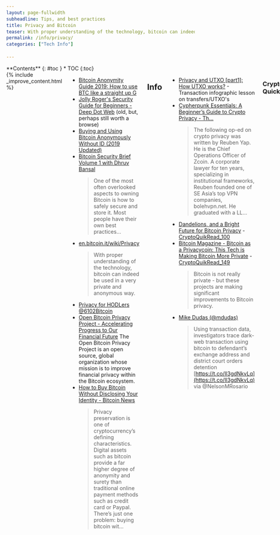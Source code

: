 ```yaml
---
layout: page-fullwidth
subheadline: Tips, and best practices
title: Privacy and Bitcoin
teaser: With proper understanding of the technology, bitcoin can indeed be used in a very private and anonymous way.
permalink: /info/privacy/
categories: ["Tech Info"]

---
```



<div class="row">
<div class="medium-3 medium-push-9 columns" markdown="1">
<div class="panel radius" markdown="1">
**Contents**
{: #toc }
*  TOC
{:toc}
</div>
</div><!-- /.medium-4.columns -->



<div class="medium-9 medium-pull-3 columns" markdown="1">
{% include _improve_content.html %}

* [Bitcoin Anonymity Guide 2019: How to use BTC like a straight up G](https://www.coincache.net/2019/01/02/bitcoin-anonymity-guide-2019-how-to-use-btc-like-a-straight-up-g/?v=3e8d115eb4b3) 
* [Jolly Roger's Security Guide for Beginners - Deep Dot Web](https://github.com/GIR-pub/deepdotweb/tree/master/_pages/jolly-rogers-security-guide-for-beginners) (old, but, perhaps still worth a browse) 
* [Buying and Using Bitcoin Anonymously Without ID (2019 Updated)](https://99bitcoins.com/buy-bitcoin/anonymously-without-id/)
* [Bitcoin Security Brief Volume 1 with Dhruv Bansal](https://link.medium.com/hYHYNewq9Y)
  > One of the most often overlooked aspects to owning Bitcoin is how to safely secure and store it. Most people have their own best practices…
* [en.bitcoin.it/wiki/Privacy](https://en.bitcoin.it/wiki/Privacy)
  > With proper understanding of the technology, bitcoin can indeed be used in a very private and anonymous way.
* [Privacy for HODLers @6102Bitcoin](https://github.com/6102bitcoin/FAQ/blob/master/hodl-privacy.md)
* [Open Bitcoin Privacy Project - Accelerating Progress to Our Financial Future](http://www.openbitcoinprivacyproject.org/)
  The Open Bitcoin Privacy Project is an open source, global organization whose mission is to improve financial privacy within the Bitcoin ecosystem.
* [How to Buy Bitcoin Without Disclosing Your Identity - Bitcoin News](https://news.bitcoin.com/how-to-buy-bitcoin-without-disclosing-your-identity)
  > Privacy preservation is one of cryptocurrency’s defining characteristics. Digital assets such as bitcoin provide a far higher degree of anonymity and surety than traditional online payment methods such as credit card or Paypal. There’s just one problem: buying bitcoin wit...

## Info

* [Privacy and UTXO [part1]: How UTXO works?](https://www.bitcoindesigned.com/infographics/privacy-and-utxo-part-1) - Transaction infographic lesson on transfers/UTXO's
* [Cypherpunk Essentials: A Beginner’s Guide to Crypto Privacy - Th...](https://thebitcoinnews.com/cypherpunk-essentials-a-beginners-guide-to-crypto-privacy)
  > The following op-ed on crypto privacy was written by Reuben Yap. He is the Chief Operations Officer of Zcoin. A corporate lawyer for ten years, specializing in institutional frameworks, Reuben founded one of SE Asia’s top VPN companies, bolehvpn.net. He graduated with a LL...
* [Dandelions, and a Bright Future for Bitcoin Privacy](https://medium.com/@thecryptoconomy/dandelions-and-a-bright-future-for-bitcoin-privacy-712dbc4b1ec5) - [CryptoQuikRead_100](https://anchor.fm/thecryptoconomy/episodes/CryptoQuikRead_100---Dandelions-and-a-Bright-Future-for-Bitcoin-Privacy-e2ndrg)
* [Bitcoin Magazine - Bitcoin as a Privacycoin: This Tech is Making Bitcoin More Private](https://bitcoinmagazine.com/articles/bitcoin-privacycoin-tech-making-bitcoin-more-private/) - [CryptoQuikRead_149](https://anchor.fm/thecryptoconomy/episodes/CryptoQuikRead_149---Bitcoin-as-a-PrivacyCoin-e2ndpr) 
  > Bitcoin is not really private - but these projects are making significant improvements to Bitcoin privacy.
* [Mike Dudas (@mdudas)](https://twitter.com/mdudas/status/1165745781862780929?s=12)
  > Using transaction data, investigators trace dark-web transaction using bitcoin to defendant’s exchange address and district court orders detention [https://t.co/Il3gdNkvLq](https://t.co/Il3gdNkvLq) via @NelsonMRosario

### Cryptoconomy QuickReads

* CryptoQuikRead_085 - [Increasing Bitcoin Privacy Using the Lightning Network](https://anchor.fm/thecryptoconomy/episodes/CryptoQuikRead_085---Increasing-Bitcoin-Privacy-Using-the-Lightning-Network-e2ndru)
* CryptoQuikRead_165 - [Why Privacy Matters](https://anchor.fm/thecryptoconomy/episodes/CryptoQuikRead_165---Why-Privacy-Matters-e2ndp9)
* CryptoChat_12 - [Talking Privacy, Bitcoin & the New Economy with the Raleigh Bitcoin Meetup](https://anchor.fm/thecryptoconomy/episodes/CryptoChat_12---Talking-Privacy--Bitcoin--the-New-Economy-with-the-Raleigh-Bitcoin-Meetup-e4ar2g)
* CryptoQuikRead_227 - [Bitcoin is a Hedge Against the Cashless Society](https://anchor.fm/thecryptoconomy/episodes/CryptoQuikRead_227---Bitcoin-is-a-Hedge-Against-the-Cashless-Society-e3l5ne)

## Wallets

* [Wasabi: Privacy Focused Bitcoin Wallet for Desktop – nopara73 ...](https://medium.com/@nopara73/wasabi-privacy-focused-bitcoin-wallet-for-desktop-3962d567045a)
  > A few days ago I gave a talk at the Building on Bitcoin conference, where I unveiled Wasabi Wallet that will bring Bitcoin Privacy to a…
* CryptoQuikRead_112 - [Wasabi Privacy Focused Bitcoin Wallet](https://anchor.fm/thecryptoconomy/episodes/CryptoQuikRead_112---Wasabi-Privacy-Focused-Bitcoin-Wallet-e2ndr4)


### Mixers

* [BestMixer.io’s Bitcoin Blender Aims to Bring Anonymity Back to C...](https://thebitcoinnews.com/bestmixer-ios-bitcoin-blender-aims-to-bring-anonymity-back-to-crypto/)
  > The BestMixer.io development team has introduced their next generation bitcoin blender in an effort aimed at disrupting the quickening pace of blockchain analysis firms such as Chainalysis. The reason behind the move is simple: cryptocurrency is not anonymous but it pretends ...
* [r/Bitcoin - Bitcoin mixers](https://www.reddit.com/r/Bitcoin/comments/az9rap/bitcoin_mixers/)
* [Samourai vs Wasabi Mixing Architecture](https://medium.com/@nopara73/samourai-vs-wasabi-mixing-architecture-18b92b3ca17b)
  > You have 3.5BTC that you want to mix with either Whirlpool or with Wasabi. For the sake of comparison, I assume 1BTC base denominations…
* [6102Bitcoin (@6102bitcoin)](https://twitter.com/6102bitcoin/status/1187623411343867905?s=20)
  > @nopara73 Take your time. Read these articles. + “Diving head first into Whirlpool Anonymity Sets.” by Samourai Wallet [https://t.co/sckMsP2tyI](https://t.co/sckMsP2tyI) + “Tracking the PlusToken Whale: Attempted Bitcoin Mixing and Its Impact on Wasabi Wallet” by ErgoBTC [https://t.co/hAev](https://t.co/hAev)...
* CryptoQuikRead_138 - [Traditional Bitcoin Mixers](https://anchor.fm/thecryptoconomy/episodes/CryptoQuikRead_138---Traditional-Bitcoin-Mixers-e2ndq5)
* [BestMixer.io’s Bitcoin Blender Aims to Bring Anonymity Back to C...](https://thebitcoinnews.com/bestmixer-ios-bitcoin-blender-aims-to-bring-anonymity-back-to-crypto/)
  > The BestMixer.io development team has introduced their next generation bitcoin blender in an effort aimed at disrupting the quickening pace of blockchain analysis firms such as Chainalysis. The reason behind the move is simple: cryptocurrency is not anonymous but it pretends ...
* [Introduction to Mix Networks and Anonymous Communication Networks ...](https://leastauthority.com/blog/mixnet-intro/)
Least Authority was formed in 2011 to create freedom-compatible technologies. We are a small team who believe that freedom matters in Internet technology. You can take advantage of online services while retaining control over your own data. We're here to make it easy.


![](/assets/img/bitcoin-privacy.png)

## Digital Privacy

*Not Specific to Bitcoin*

* [Sarah Jamie Lewis (@SarahJamieLewis)](https://twitter.com/SarahJamieLewis/status/1026340294818582533)
  > If you are waiting for a government to give you meaningful privacy from surveillance you are going to be waiting a long time. Privacy is consent. Consent is, unfortunately, something that you sometimes have to enforce.
* [Jameson Lopp (@lopp)](https://twitter.com/lopp/status/1026139157125640192)
  > The cost of maintaining one's privacy continues to rise as the cost of surveillance technology continues to fall. Most folks have neither the time nor the money to properly protect their privacy these days. Cypherpunks are the intolerant minority, the Spartans defending th...
* [Payment Systems and Privacy](https://research.stlouisfed.org/publications/review/2018/07/16/payment-systems-and-privacy)  by Charles Kahn - 2018-07-16
  > Abstract: Privacy in payments is desired not just for illegal transactions, but also for protection from malfeasance or negligence by counterparties or by the payments system provider itself. Proposals to abolish cash take inadequate account of these legitimate demands for privacy. While central banks can play a useful role in setting standards for payments privacy, they are unlikely to have a comparative advantage at providing privacy. Therefore the replacement of cash by central bank electronic money is likely to spur demand for alternative means of payments to solve specific privacy problems.
* [Privacy Tools - Encryption against global mass surveillance](https://www.privacytools.io/)
  > You are being watched! Knowledge, encryption and privacy tools to protect you against global mass surveillance.
* [You May Have 'Nothing to Hide' But You Still Have Something to Fear](https://www.aclu.org/blog/national-security/secrecy/you-may-have-nothing-hide-you-still-have-something-fear)
  > This post was first published on MSNBC.com.In the wake of recent news that the NSA is spying on Americans, I have been particularly struck by the argument that "if you've got nothing to hide, you've got nothing to fear."At first blush, this argument might seem sound – after...
* [Nothing to hide argument - wikipedia](https://en.wikipedia.org/wiki/Nothing_to_hide_argument)
  > The nothing to hide argument states that government surveillance programs do not threaten privacy unless they uncover illegal activities, and that if they do uncover illegal activities, the person committing these activities does not have the right to keep them private. Hence...
* [Jameson Lopp (@lopp)](https://twitter.com/lopp/status/1048382404459724800)
  > "It's possible to measure the scalability of a system, but it's impossible to empirically evaluate privacy - we have to resort to thought experiments. As such, it's quite challenging to decide upon privacy and scalability trade-offs." - @secparam #ScalingBitcoin
* [Erinn Atwater (@errorinn)](https://twitter.com/errorinn/status/1048723006271381504)
  > i want an internet where my privacy can't be invaded by third parties, but also i don't have to run my own damn server for everything. just got step one working: send a file! p2p with bidirectional authentication, metadata resistance, and easy verified contact management
* [The Seven Foundational Principles of Privacy by Design](https://www.ryerson.ca/pbdce/certification/seven-foundational-principles-of-privacy-by-design)
  > Privacy by Design is a concept Dr. Ann Cavoukian developed back in the 90’s, to address the ever-growing and systemic effects of Information and Communication Technologies, and of large-scale networked data systems.
* [Christopher Allen (@ChristopherA)](https://twitter.com/ChristopherA/status/1090791869313736704)
  > I highly suggest more of the #RebootingWebOfTrust community, the W3C Credentials CG, and the broader decentralized web community read this book and support @SarahJamieLewis by paying for a copy. But read it! Being LGBTA may not be your reason for privacy, but similar probl...
* [gHacks Technology News](https://www.ghacks.net/)
  > Ghacks Technology News is a tech blog that reviews software, apps, Internet services, and offers tips and tricks about Windows, Android, and other systems.
* [Pirate Beachbum (@piratebeachbum)](https://twitter.com/piratebeachbum/status/1136023941703770117?s=12)
  > For all you privacy freaks, here is a must read that validates any sense of privacy we think we have has been compromised the last 20 plus years. It’s worse than you ever imagined!
* [The CIA Spied on People Through Their Smart TVs, Leaked Documents Reveal (2017)](https://news.ycombinator.com/item?id=20206536)
* [When Myspace Was King, Employees Abused a Tool Called ‘Overlord’ to Spy on Users](https://news.ycombinator.com/item?id=20267562)
* [Evan Sultanik (@ESultanik)](https://twitter.com/esultanik/status/1129026681291911168?s=12)
  > Telegram is *never* the solution. Friends don't let friends use Telegram. This'll be a thread! [https://t.co/ogHmNZkOg4](https://t.co/ogHmNZkOg4)
* [Supreme Court and Digital Privacy: Should Blockchain Companies Cha...](https://caitlin-long.com/2018/06/28/supreme-court-and-digital-privacy-should-blockchain-companies-challenge-the-bank-secrecy-act/)
  > Digital privacy law experts predict a flood of litigation testing the constitutionality of government data collection practices after the Supreme Court’s Carpenter decision on cell phone data…
* [VPN⁰: A Privacy-Preserving Distributed Virtual Private Network -...](https://brave.com/vpn0-a-privacy-preserving-distributed-virtual-private-network/)
  > Distributed virtual private networks (dVPNs) are a new form of VPN with no central authority. In a dVPN, users are both VPN clients and relay/exit nodes as in a Peer-to-Peer (P2P) network. While dVPNs make strong privacy claims, they also carry the risk that a user will inadv...
* [VPN⁰: A Privacy-Preserving Distributed VPN](https://news.ycombinator.com/item?id=21169768)

## Related Posts

{% include list-posts category='Tech Info' %}

</div>
</div>